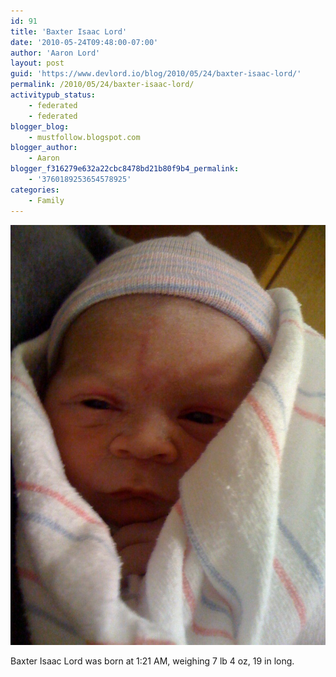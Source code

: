```yaml
---
id: 91
title: 'Baxter Isaac Lord'
date: '2010-05-24T09:48:00-07:00'
author: 'Aaron Lord'
layout: post
guid: 'https://www.devlord.io/blog/2010/05/24/baxter-isaac-lord/'
permalink: /2010/05/24/baxter-isaac-lord/
activitypub_status:
    - federated
    - federated
blogger_blog:
    - mustfollow.blogspot.com
blogger_author:
    - Aaron
blogger_f316279e632a22cbc8478bd21b80f9b4_permalink:
    - '3760189253654578925'
categories:
    - Family
---
```


<p class="mobile-photo"><a href="/wp-content/uploads/2011/10/photo-726426.jpg"><img src="/wp-content/uploads/2011/10/photo-726426.jpg?w=225" border="0" alt="" /></a></p>Baxter Isaac Lord was born at 1:21 AM, weighing 7 lb 4 oz, 19 in long.<div class="blogger-post-footer"><img width='1' height='1' src="https://www.devlord.io/blog/baxter-isaac-lord/"' /></div>